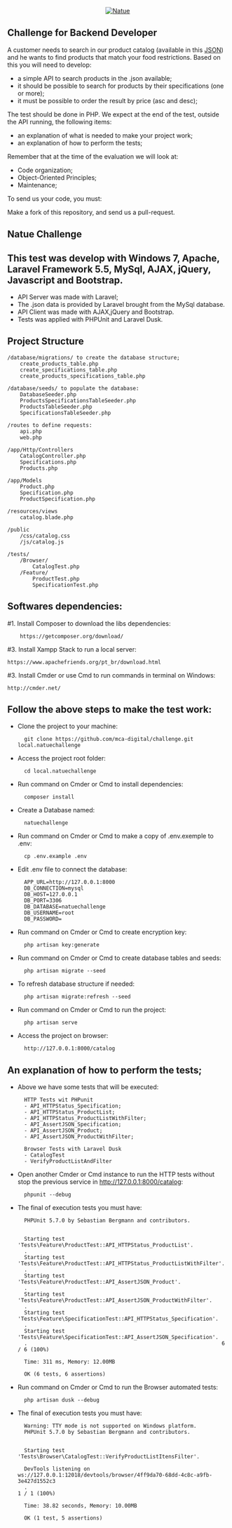 <p align="center">
  <a href="https://www.natue.com.br">
      <img src="https://static.natue.com.br/images/icons/footer-logo.png" alt="Natue"/>
  </a>
</p>

## Challenge for Backend Developer

A customer needs to search in our product catalog (available in this <a href="https://github.com/natuelabs/challenge/blob/master/products.json">JSON</a>) and he wants to find products that match your food restrictions.
Based on this you will need to develop:

- a simple API to search products in the .json available;
- it should be possible to search for products by their specifications (one or more);
- it must be possible to order the result by price (asc and desc);

The test should be done in PHP. We expect at the end of the test, outside the API running, the following items:
- an explanation of what is needed to make your project work;
- an explanation of how to perform the tests;

Remember that at the time of the evaluation we will look at:
- Code organization;
- Object-Oriented Principles;
- Maintenance;

To send us your code, you must:

Make a fork of this repository, and send us a pull-request.
## # 
## Natue Challenge
## This test was develop with Windows 7, Apache, Laravel Framework 5.5, MySql, AJAX, jQuery, Javascript and Bootstrap.
- API Server was made with Laravel;
- The .json data is provided by Laravel brought from the MySql database.
- API Client was made with AJAX,jQuery and Bootstrap.
- Tests was applied with PHPUnit and Laravel Dusk.   

## Project Structure
    /database/migrations/ to create the database structure;
        create_products_table.php
        create_specifications_table.php
        create_products_specifications_table.php

    /database/seeds/ to populate the database:
        DatabaseSeeder.php
        ProductsSpecificationsTableSeeder.php
        ProductsTableSeeder.php
        SpecificationsTableSeeder.php

    /routes to define requests:
        api.php
        web.php

    /app/Http/Controllers
        CatalogController.php
        Specifications.php
        Products.php

    /app/Models
        Product.php
        Specification.php
        ProductSpecification.php
    
    /resources/views
        catalog.blade.php

    /public
        /css/catalog.css
        /js/catalog.js

    /tests/
        /Browser/
            CatalogTest.php
        /Feature/
            ProductTest.php
            SpecificationTest.php


## Softwares dependencies:
#1. Install Composer to download the libs dependencies:

        https://getcomposer.org/download/

#3. Install Xampp Stack to run a local server:

    https://www.apachefriends.org/pt_br/download.html

#3. Install Cmder or use Cmd to run commands in terminal on Windows:

    http://cmder.net/

## Follow the above steps to make the test work:

- Clone the project to your machine:

        git clone https://github.com/mca-digital/challenge.git local.natuechallenge

- Access the project root folder:

        cd local.natuechallenge

- Run command on Cmder or Cmd to install dependencies:

        composer install

- Create a Database named:

        natuechallenge

- Run command on Cmder or Cmd to make a copy of .env.exemple to .env:

        cp .env.example .env

- Edit .env file to connect the database:
        
        APP_URL=http://127.0.0.1:8000
        DB_CONNECTION=mysql
        DB_HOST=127.0.0.1    
        DB_PORT=3306        
        DB_DATABASE=natuechallenge    
        DB_USERNAME=root    
        DB_PASSWORD=    

- Run command on Cmder or Cmd to create encryption key:

        php artisan key:generate

- Run command on Cmder or Cmd to create database tables and seeds:

        php artisan migrate --seed
        
- To refresh database structure if needed:

        php artisan migrate:refresh --seed

- Run command on Cmder or Cmd to run the project:

        php artisan serve

- Access the project on browser:

        http://127.0.0.1:8000/catalog

## An explanation of how to perform the tests;

- Above we have some tests that will be executed:
    
        HTTP Tests wit PHPunit
        - API_HTTPStatus_Specification;    
        - API_HTTPStatus_ProductList;
        - API_HTTPStatus_ProductListWithFilter;
        - API_AssertJSON_Specification;
        - API_AssertJSON_Product;
        - API_AssertJSON_ProductWithFilter;

        Browser Tests with Laravel Dusk
        - CatalogTest
        - VerifyProductListAndFilter

- Open another Cmder or Cmd instance to run the HTTP tests without stop the previous service in http://127.0.0.1:8000/catalog:

        phpunit --debug

- The final of execution tests you must have:    

        PHPUnit 5.7.0 by Sebastian Bergmann and contributors.


        Starting test 'Tests\Feature\ProductTest::API_HTTPStatus_ProductList'.
        .
        Starting test 'Tests\Feature\ProductTest::API_HTTPStatus_ProductListWithFilter'.
        .
        Starting test 'Tests\Feature\ProductTest::API_AssertJSON_Product'.
        .
        Starting test 'Tests\Feature\ProductTest::API_AssertJSON_ProductWithFilter'.
        .
        Starting test 'Tests\Feature\SpecificationTest::API_HTTPStatus_Specification'.
        .
        Starting test 'Tests\Feature\SpecificationTest::API_AssertJSON_Specification'.
        .                                                              6 / 6 (100%)

        Time: 311 ms, Memory: 12.00MB

        OK (6 tests, 6 assertions)        

- Run command on Cmder or Cmd to run the Browser automated tests:

        php artisan dusk --debug

- The final of execution tests you must have:    

        Warning: TTY mode is not supported on Windows platform.
        PHPUnit 5.7.0 by Sebastian Bergmann and contributors.


        Starting test 'Tests\Browser\CatalogTest::VerifyProductListItensFilter'.

        DevTools listening on ws://127.0.0.1:12018/devtools/browser/4ff9da70-68dd-4c8c-a9fb-3e427d1552c3
        .                                                                   1 / 1 (100%)

        Time: 38.82 seconds, Memory: 10.00MB

        OK (1 test, 5 assertions)
